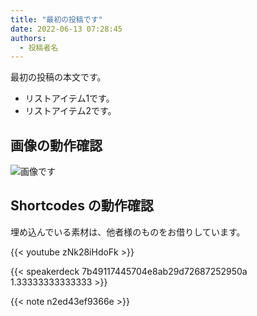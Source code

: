 ```yaml
---
title: "最初の投稿です"
date: 2022-06-13 07:28:45
authors:
  - 投稿者名
---
```


最初の投稿の本文です。

- リストアイテム1です。
- リストアイテム2です。

## 画像の動作確認

![画像です](/external/posts/2022/first-post/sleeping-cat.png)

## Shortcodes の動作確認

埋め込んでいる素材は、他者様のものをお借りしています。

{{< youtube zNk28iHdoFk >}}

{{< speakerdeck 7b49117445704e8ab29d72687252950a 1.33333333333333 >}}

{{< note n2ed43ef9366e >}}
